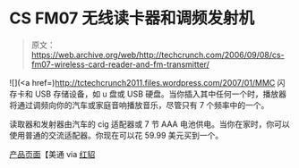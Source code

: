 # CS FM07 无线读卡器和调频发射机

> 原文：<https://web.archive.org/web/http://techcrunch.com/2006/09/08/cs-fm07-wireless-card-reader-and-fm-transmitter/>

![](<a href=)http://tctechcrunch2011.files.wordpress.com/2007/01/MMC 闪存卡和 USB 存储设备，如 u 盘或 USB 硬盘。当你插入其中任何一个时，播放器将通过调频向你的汽车或家庭音响播放音乐，尽管只有 7 个频率中的一个。

读取器和发射器由汽车的 cig 适配器或 7 节 AAA 电池供电。当你在家时，你可以使用普通的交流适配器。你现在可以花 59.99 美元买到一个。

[产品页面](https://web.archive.org/web/20131104093322/http://www.merconnet.com/product_info.php?products_id=519)【美通 via [红貂](https://web.archive.org/web/20131104093322/http://www.redferret.net/?p=7463)
